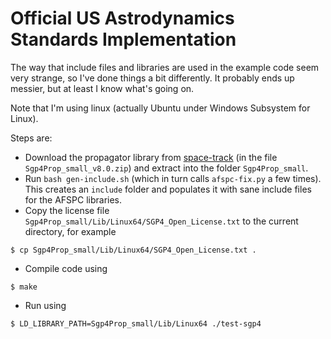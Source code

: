 # Official US Astrodynamics Standards Implementation
The way that include files and libraries are used in the example code seem very strange, so I've done things a bit differently.  It probably ends up messier, but at least I know what's going on.

Note that I'm using linux (actually Ubuntu under Windows Subsystem for Linux).

Steps are:
* Download the propagator library from [space-track](https://www.space-track.org/) (in the file `Sgp4Prop_small_v8.0.zip`) and extract into the folder `Sgp4Prop_small`.
* Run `bash gen-include.sh` (which in turn calls `afspc-fix.py` a few times).  This creates an `include` folder and populates it with sane include files for the AFSPC libraries.
* Copy the license file `Sgp4Prop_small/Lib/Linux64/SGP4_Open_License.txt` to the current directory, for example
```
$ cp Sgp4Prop_small/Lib/Linux64/SGP4_Open_License.txt .
```
* Compile code using
```
$ make
```
* Run using
```
$ LD_LIBRARY_PATH=Sgp4Prop_small/Lib/Linux64 ./test-sgp4
```